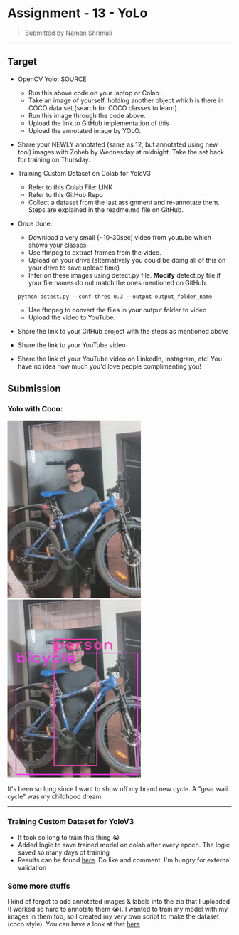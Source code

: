 # Assignment - 13 - YoLo
> Submitted by Naman Shrimali
---

## Target

* OpenCV Yolo: SOURCE
    * Run this above code on your laptop or Colab. 
    * Take an image of yourself, holding another object which is there in COCO data set (search for COCO classes to learn). 
    * Run this image through the code above. 
    * Upload the link to GitHub implementation of this
    * Upload the annotated image by YOLO. 

* Share your NEWLY annotated (same as 12, but annotated using new tool) images with Zoheb by Wednesday at midnight. Take the set back for training on Thursday.
* Training Custom Dataset on Colab for YoloV3
    * Refer to this Colab File: LINK
    * Refer to this GitHub Repo
    * Collect a dataset from the last assignment and re-annotate them. Steps are explained in the readme.md file on GitHub.
* Once done:
    * Download a very small (~10-30sec) video from youtube which shows your classes. 
    * Use ffmpeg to extract frames from the video. 
    * Upload on your drive (alternatively you could be doing all of this on your drive to save upload time)
    * Infer on these images using detect.py file. **Modify** detect.py file if your file names do not match the ones mentioned on GitHub. 
    ```
    python detect.py --conf-thres 0.3 --output output_folder_name
    ```
    * Use ffmpeg  to convert the files in your output folder to video
    * Upload the video to YouTube. 
* Share the link to your GitHub project with the steps as mentioned above
* Share the link to your YouTube video
* Share the link of your YouTube video on LinkedIn, Instagram, etc! You have no idea how much you'd love people complimenting you! 

## Submission
### Yolo with Coco:
<img src = "YoloCoco/assets/me_holding_cycle.jpg" width ="300" /> <img src = "YoloCoco/assets/output.png" width ="300" />

It's been so long since I want to show off my brand new cycle. A "gear wali cycle" was my childhood dream.

---

### Training Custom Dataset for YoloV3
* It took so long to train this thing 😭
* Added logic to save trained model on colab after every epoch. The logic saved so many days of training
* Results can be found [here](https://www.linkedin.com/feed/update/urn:li:activity:6781471366773293056/). Do like and comment. I'm hungry for external validation

### Some more stuffs
I kind of forgot to add annotated images & labels into the zip that I uploaded (I worked so hard to annotate them 😭). I wanted to train my model with my images in them too, so I created my very own script to make the dataset (coco style). You can have a look at that [here](data_collect.ipynb)